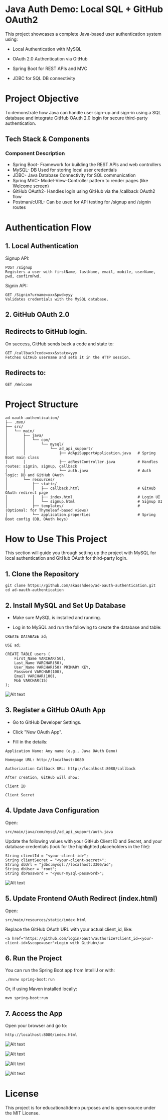 #  Java Auth Demo: Local SQL + GitHub OAuth2
This project showcases a complete Java-based user authentication system using:

-  Local Authentication with MySQL

-  OAuth 2.0 Authentication via GitHub

-  Spring Boot for REST APIs and MVC

-  JDBC for SQL DB connectivity

#  Project Objective
To demonstrate how Java can handle user sign-up and sign-in using a SQL database and integrate GitHub OAuth 2.0 login for secure third-party authentication.

##  Tech Stack & Components
### Component	Description
-  Spring Boot-	Framework for building the REST APIs and web controllers
-  MySQL- DB	Used for storing local user credentials
-  JDBC-	Java Database Connectivity for SQL communication
-  Spring MVC-	Model-View-Controller pattern to render pages (like Welcome screen)
-  GitHub OAuth2-	Handles login using GitHub via the /callback OAuth2 flow
-  Postman/cURL-	Can be used for API testing for /signup and /signin routes

#  Authentication Flow
## 1.  Local Authentication
Signup API:
~~~
POST /signup
Registers a user with firstName, lastName, email, mobile, userName, pwd, confirmPwd.
~~~

Signin API:
~~~
GET /Signin?urname=xxx&pwd=yyy
Validates credentials with the MySQL database.
~~~

## 2.  GitHub OAuth 2.0
## Redirects to GitHub login.

On success, GitHub sends back a code and state to:

~~~
GET /callback?code=xxx&state=yyy
Fetches GitHub username and sets it in the HTTP session.
~~~
## Redirects to:

~~~
GET /Welcome
~~~
#  Project Structure
~~~
ad-oauth-authentication/
├── .mvn/
├── src/
│   └── main/
│       ├── java/
│       │   └── com/
│       │       └── mysql/
│       │           └── ad_api_support/
│       │               ├── AdApiSupportApplication.java   # Spring Boot main class
│       │               ├── adRestController.java          # Handles routes: signin, signup, callback
│       │               └── auth.java                      # Auth logic: DB and GitHub OAuth
│       └── resources/
│           ├── static/
│           │   ├── callback.html                          # GitHub OAuth redirect page
│           │   ├── index.html                             # Login UI
│           │   └── signup.html                            # Signup UI
│           ├── templates/                                 # (Optional: for Thymeleaf-based views)
│           └── application.properties                     # Spring Boot config (DB, OAuth keys)

~~~
#  How to Use This Project
This section will guide you through setting up the project with MySQL for local authentication and GitHub OAuth for third-party login.

## 1.  Clone the Repository
~~~
git clone https://github.com/akasshdeep/ad-oauth-authentication.git
cd ad-oauth-authentication
~~~
## 2.  Install MySQL and Set Up Database
- Make sure MySQL is installed and running.

- Log in to MySQL and run the following to create the database and table:

~~~
CREATE DATABASE ad;

USE ad;

CREATE TABLE users (
    First_Name VARCHAR(50),
    Last_Name VARCHAR(50),
    User_Name VARCHAR(50) PRIMARY KEY,
    Password VARCHAR(100),
    Email VARCHAR(100),
    Mob VARCHAR(15)
);
~~~
![Alt text](/Screenshot/SQL.png?raw=true "Optional Title")

## 3.  Register a GitHub OAuth App
- Go to GitHub Developer Settings.

- Click "New OAuth App".

- Fill in the details:
~~~
Application Name: Any name (e.g., Java OAuth Demo)

Homepage URL: http://localhost:8080

Authorization Callback URL: http://localhost:8080/callback

After creation, GitHub will show:

Client ID

Client Secret
~~~
## 4.  Update Java Configuration
Open:

~~~
src/main/java/com/mysql/ad_api_support/auth.java
~~~
Update the following values with your GitHub Client ID and Secret, and your database credentials (look for the highlighted placeholders in the file):

~~~
String clientId = "<your-client-id>";
String clientSecret = "<your-client-secret>";
String dbUrl = "jdbc:mysql://localhost:3306/ad";
String dbUser = "root";
String dbPassword = "<your-mysql-password>";
~~~

![Alt text](/Screenshot/ProjectView.png?raw=true "Optional Title")
## 5.  Update Frontend OAuth Redirect (index.html)
Open:

~~~
src/main/resources/static/index.html
~~~
Replace the GitHub OAuth URL with your actual client_id, like:

~~~
<a href="https://github.com/login/oauth/authorize?client_id=<your-client-id>&scope=user">Login with GitHub</a>
~~~

## 6.  Run the Project
You can run the Spring Boot app from IntelliJ or with:

~~~
./mvnw spring-boot:run
~~~
Or, if using Maven installed locally:

~~~
mvn spring-boot:run
~~~
## 7.  Access the App
Open your browser and go to:

~~~
http://localhost:8080/index.html
~~~
![Alt text](/Screenshot/SignIn.png?raw=true "Optional Title")

![Alt text](/Screenshot/Signup.png?raw=true "Optional Title")

![Alt text](/Screenshot/OathLogin.png?raw=true "Optional Title")

![Alt text](/Screenshot/Verification.png?raw=true "Optional Title")
#  License
This project is for educational/demo purposes and is open-source under the MIT License.
